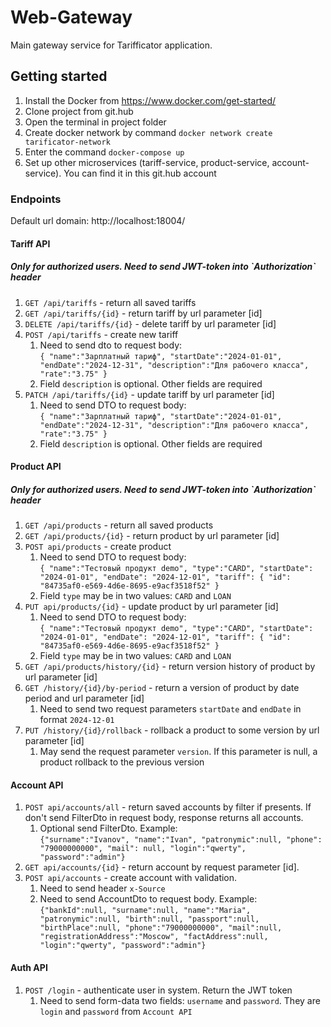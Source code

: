 <h1>Web-Gateway</h1>
Main gateway service for Tarifficator application.

<h2>Getting started</h2>

1. Install the Docker from https://www.docker.com/get-started/
2. Clone project from git.hub
3. Open the terminal in project folder
4. Create docker network by command ```docker network create tarificator-network ```
5. Enter the command ```docker-compose up```
6. Set up other microservices (tariff-service, product-service, account-service). You can find it in this git.hub account

<h3>Endpoints</h3>

Default url domain: http://localhost:18004/

<h4>Tariff API</h4>
<h5>Only for authorized users. Need to send JWT-token into `Authorization` header</h5>

1. ```GET /api/tariffs``` - return all saved tariffs
2. ```GET /api/tariffs/{id}``` - return tariff by url parameter [id]
3. ```DELETE /api/tariffs/{id}``` - delete tariff by url parameter [id]
4. ```POST /api/tariffs``` - create new tariff
    1. Need to send dto to request body: <br>```{
       "name":"Зарплатный тариф",
       "startDate":"2024-01-01",
       "endDate":"2024-12-31",
       "description":"Для рабочего класса",
       "rate":"3.75"
       }```
    2. Field ```description``` is optional. Other fields are required
5. ```PATCH /api/tariffs/{id}``` - update tariff by url parameter [id]
    1. Need to send DTO to request body: <br>```{
       "name":"Зарплатный тариф",
       "startDate":"2024-01-01",
       "endDate":"2024-12-31",
       "description":"Для рабочего класса",
       "rate":"3.75"
       }```
    2. Field ```description``` is optional. Other fields are required
   
<h4>Product API</h4>
<h5>Only for authorized users. Need to send JWT-token into `Authorization` header</h5>

1. ```GET /api/products``` - return all saved products
2. ```GET /api/products/{id}``` - return product by url parameter [id]
3. ```POST api/products``` - create product
   1. Need to send DTO to request body: <br> ```{
      "name":"Тестовый продукт demo",
      "type":"CARD",
      "startDate": "2024-01-01",
      "endDate": "2024-12-01",
      "tariff": {
            "id": "84735af0-e569-4d6e-8695-e9acf3518f52"
      }```
   2. Field ```type``` may be in two values: ```CARD``` and ```LOAN```
4. ```PUT api/products/{id}``` - update product by url parameter [id]
    1. Need to send DTO to request body: <br> ```{
       "name":"Тестовый продукт demo",
       "type":"CARD",
       "startDate": "2024-01-01",
       "endDate": "2024-12-01",
       "tariff": {
       "id": "84735af0-e569-4d6e-8695-e9acf3518f52"
       }```
    2. Field ```type``` may be in two values: ```CARD``` and ```LOAN```
5. ```GET /api/products/history/{id}``` - return version history of product by url parameter [id]
6. ```GET /history/{id}/by-period``` - return a version of product by date period and url parameter [id]
   1. Need to send two request parameters ```startDate``` and ```endDate``` in format ```2024-12-01```
7. ```PUT /history/{id}/rollback``` - rollback a product to some version by url parameter [id]
   1. May send the request parameter ```version```. If this parameter is null, a product rollback to the previous version

<h4>Account API</h4>

1. ```POST api/accounts/all``` - return saved accounts by filter if presents.
   If don't send FilterDto in request body, response returns all accounts.
    1. Optional send FilterDto. Example:</br>
       ```{"surname":"Ivanov", "name":"Ivan", "patronymic":null, "phone": "79000000000", "mail": null, "login":"qwerty", "password":"admin"}```
2. ```GET api/accounts/{id}``` - return account by request parameter [id].
3. ```POST api/accounts``` - create account with validation.
    1. Need to send header ```x-Source```
    2. Need to send AccountDto to request body. Example: <br>
       ```{"bankId":null, "surname":null, "name":"Maria", "patronymic":null, "birth":null, "passport":null, "birthPlace":null, "phone":"79000000000", "mail":null, "registrationAddress":"Moscow", "factAddress":null, "login":"qwerty", "password":"admin"}```

<h4>Auth API</h4>

1. ```POST /login``` - authenticate user in system. Return the JWT token
   1. Need to send form-data two fields: ```username``` and ```password```. They are ```login``` and ```password``` from ```Account API```
